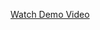 [Watch Demo Video](https://github.com/user-attachments/assets/161c551f-f189-4579-a001-18cd2a023803)
